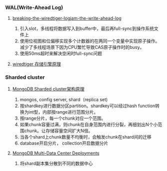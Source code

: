 ###  WAL(Write-Ahead Log)

1. [breaking-the-wiredtiger-logjam-the-write-ahead-log](https://engineering.mongodb.com/post/breaking-the-wiredtiger-logjam-the-write-ahead-log-1-2)

   1. 引入slot，多线程将数据写入到buffer中，最后再full-sync到操作系统文件上
   2. 使用位视图和位偏移实现多个计数器的在两同一个变量中实现原子操作。减少了多线程场景下因为CPU繁忙导致CAS原子操作时的busy。
   3. 使用50ms超时来解决空闲时full-sync问题

2. [wiredtiger 存储引擎原理](https://yq.aliyun.com/articles/255163)

### Sharded cluster

1. [MongoDB Sharded cluster架构原理](https://yq.aliyun.com/articles/32434?spm=a2c4e.11153940.blogcont60096.5.4fb078ddnEXTiD)

    1. mongos, config server, shard（replica set)
    2. 按shardkey进行数据分区partition。shardkey可以经过hash function转换为int型，内部按range进行范围分片。
    3. 按range分片，每一个chunk对应一个范围。 
    4. 如果chunk容量过满，则chunk在自身范围内进行分裂，再细划出N个小范围chunk。让存储容量空间扩大N倍。
    5. 当各个shard上chunk数量不均衡时，会触发chunk在shard间的迁移
    6. database开启分片， collection开启数据分片

2. [MongoDB Multi-Data Center Deployments](http://s3.amazonaws.com/info-mongodb-com/MongoDB_Multi_Data_Center.pdf)

    1. 将shard副本集分散到不同的数据中心
    
    

   
